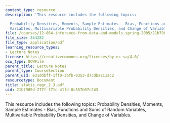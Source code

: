 ```yaml
---
content_type: resource
description: 'This resource includes the following topics:

  Probability Densities, Moments, Sample Estimates - Bias, Functions and Sums of Random
  Variables, Multivariable Probability Densities, and Change of Variables.'
file: /courses/12-864-inference-from-data-and-models-spring-2005/21b7909d277ff71c41fd0c557b97c243_statis_regr_2_3.pdf
file_size: 364282
file_type: application/pdf
learning_resource_types:
- Lecture Notes
license: https://creativecommons.org/licenses/by-nc-sa/4.0/
ocw_type: OCWFile
parent_title: Lecture Notes
parent_type: CourseSection
parent_uid: e31ddbff-1ff0-3bfb-0353-d7cdba211ac2
resourcetype: Document
title: statis_regr_2_3.pdf
uid: 21b7909d-277f-f71c-41fd-0c557b97c243
---
```

This resource includes the following topics:
Probability Densities, Moments, Sample Estimates - Bias, Functions and Sums of Random Variables, Multivariable Probability Densities, and Change of Variables.